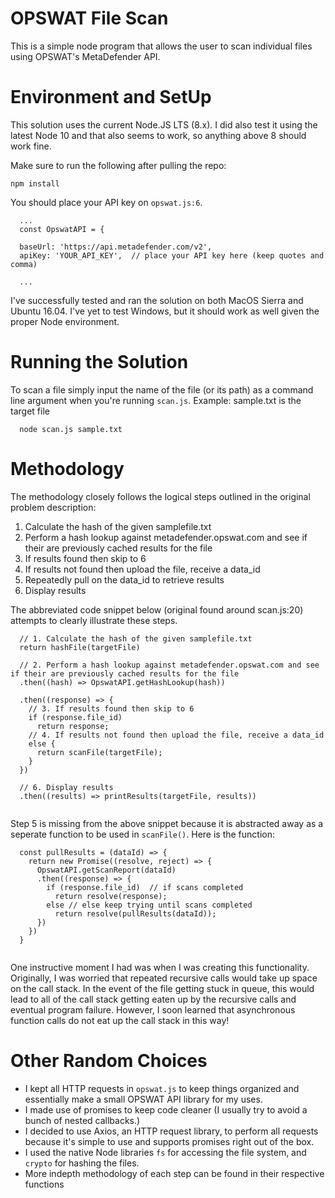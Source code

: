 # OPSWAT File Scan
This is a simple node program that allows the user to scan individual files using OPSWAT's MetaDefender API.

# Environment and SetUp

This solution uses the current Node.JS LTS (8.x). I did also test it using the latest Node 10 and that also seems to work, so anything above 8 should work fine. 

Make sure to run the following after pulling the repo:

``` npm install ```


You should place your API key on `opswat.js:6`.

```
  ...
  const OpswatAPI = {

  baseUrl: 'https://api.metadefender.com/v2',
  apiKey: 'YOUR_API_KEY',  // place your API key here (keep quotes and comma)
  
  ...
```

I've successfully tested and ran the solution on both MacOS Sierra and Ubuntu 16.04. I've yet to test Windows, but it should work as well given the proper Node environment.

# Running the Solution

To scan a file simply input the name of the file (or its path) as a command line argument when you're running `scan.js`.
Example: sample.txt is the target file

```
  node scan.js sample.txt
```

# Methodology
The methodology closely follows the logical steps outlined in the original problem description:

1. Calculate the hash of the given samplefile.txt
2. Perform a hash lookup against metadefender.opswat.com and see if their are previously cached results for the file
3. If results found then skip to 6
4. If results not found then upload the file, receive a data_id
5. Repeatedly pull on the data_id to retrieve results
6. Display results 

The abbreviated code snippet below (original found around scan.js:20) attempts to clearly illustrate these steps.

```  
  // 1. Calculate the hash of the given samplefile.txt
  return hashFile(targetFile)
  
  // 2. Perform a hash lookup against metadefender.opswat.com and see if their are previously cached results for the file
  .then((hash) => OpswatAPI.getHashLookup(hash))
  
  .then((response) => {
    // 3. If results found then skip to 6
    if (response.file_id) 
      return response;
    // 4. If results not found then upload the file, receive a data_id
    else {
      return scanFile(targetFile); 
    }
  })
  
  // 6. Display results
  .then((results) => printResults(targetFile, results))
  
 ```
 
Step 5 is missing from the above snippet because it is abstracted away as a seperate function to be used in `scanFile()`. Here is the function: 

``` 
  const pullResults = (dataId) => {
    return new Promise((resolve, reject) => {
      OpswatAPI.getScanReport(dataId)
      .then((response) => {
        if (response.file_id)  // if scans completed
          return resolve(response);
        else // else keep trying until scans completed
          return resolve(pullResults(dataId));
      })
    })
  }
  
```

One instructive moment I had was when I was creating this functionality. Originally, I was worried that repeated recursive calls would take up space on the call stack. In the event of the file getting stuck in queue, this would lead to all of the call stack getting eaten up by the recursive calls and eventual program failure. However, I soon learned that asynchronous function calls do not eat up the call stack in this way!

# Other Random Choices

- I kept all HTTP requests in `opswat.js` to keep things organized and essentially make a small OPSWAT API library for my uses.
- I made use of promises to keep code cleaner (I usually try to avoid a bunch of nested callbacks.)
- I decided to use Axios, an HTTP request library, to perform all requests because it's simple to use and supports promises right out of the box.
- I used the native Node libraries `fs` for accessing the file system, and `crypto` for hashing the files.
- More indepth methodology of each step can be found in their respective functions
